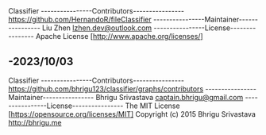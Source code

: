 ##
Classifier
----------------Contributors----------------
https://github.com/HernandoR/fileClassifier
----------------Maintainer----------------
Liu Zhen <lzhen.dev@outlook.com>
----------------License----------------
Apache License [http://www.apache.org/licenses/]
## -2023/10/03
Classifier
----------------Contributors----------------
https://github.com/bhrigu123/classifier/graphs/contributors
----------------Maintainer----------------
Bhrigu Srivastava <captain.bhrigu@gmail.com>
----------------License----------------
The MIT License [https://opensource.org/licenses/MIT]
Copyright (c) 2015 Bhrigu Srivastava http://bhrigu.me

